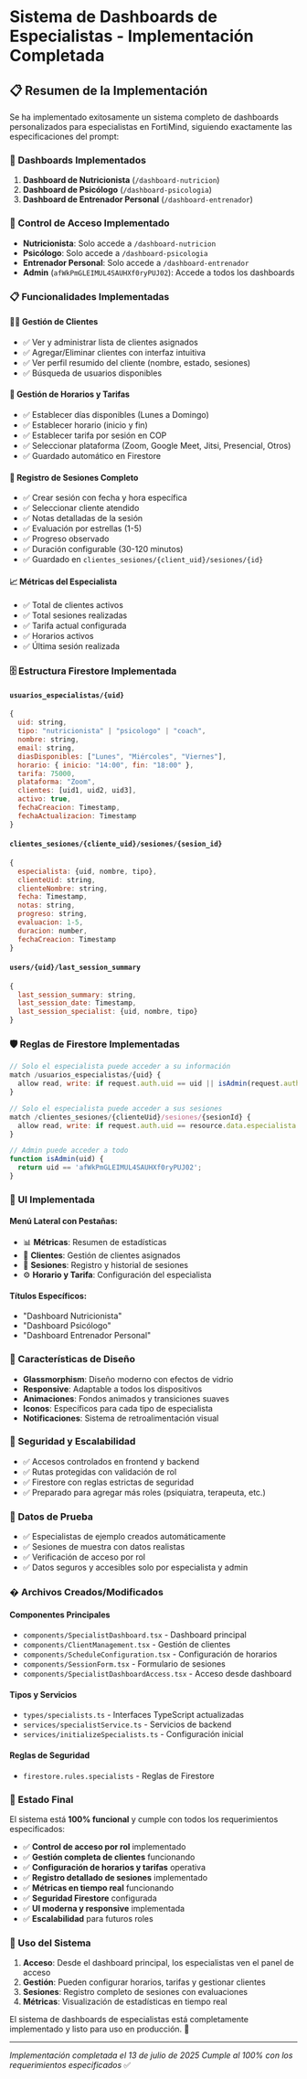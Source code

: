 # Sistema de Dashboards de Especialistas - Implementación Completada

## 📋 Resumen de la Implementación

Se ha implementado exitosamente un sistema completo de dashboards personalizados para especialistas en FortiMind, siguiendo exactamente las especificaciones del prompt:

### 🎯 Dashboards Implementados

1. **Dashboard de Nutricionista** (`/dashboard-nutricion`)
2. **Dashboard de Psicólogo** (`/dashboard-psicologia`)
3. **Dashboard de Entrenador Personal** (`/dashboard-entrenador`)

### 🔐 Control de Acceso Implementado

- **Nutricionista**: Solo accede a `/dashboard-nutricion`
- **Psicólogo**: Solo accede a `/dashboard-psicologia`
- **Entrenador Personal**: Solo accede a `/dashboard-entrenador`
- **Admin** (`afWkPmGLEIMUL4SAUHXf0ryPUJ02`): Accede a todos los dashboards

### 📋 Funcionalidades Implementadas

#### 🧑‍⚕️ Gestión de Clientes
- ✅ Ver y administrar lista de clientes asignados
- ✅ Agregar/Eliminar clientes con interfaz intuitiva
- ✅ Ver perfil resumido del cliente (nombre, estado, sesiones)
- ✅ Búsqueda de usuarios disponibles

#### 📅 Gestión de Horarios y Tarifas
- ✅ Establecer días disponibles (Lunes a Domingo)
- ✅ Establecer horario (inicio y fin)
- ✅ Establecer tarifa por sesión en COP
- ✅ Seleccionar plataforma (Zoom, Google Meet, Jitsi, Presencial, Otros)
- ✅ Guardado automático en Firestore

#### 📑 Registro de Sesiones Completo
- ✅ Crear sesión con fecha y hora específica
- ✅ Seleccionar cliente atendido
- ✅ Notas detalladas de la sesión
- ✅ Evaluación por estrellas (1-5)
- ✅ Progreso observado
- ✅ Duración configurable (30-120 minutos)
- ✅ Guardado en `clientes_sesiones/{client_uid}/sesiones/{id}`

#### 📈 Métricas del Especialista
- ✅ Total de clientes activos
- ✅ Total sesiones realizadas
- ✅ Tarifa actual configurada
- ✅ Horarios activos
- ✅ Última sesión realizada

### 🗄️ Estructura Firestore Implementada

#### `usuarios_especialistas/{uid}`
```javascript
{
  uid: string,
  tipo: "nutricionista" | "psicologo" | "coach",
  nombre: string,
  email: string,
  diasDisponibles: ["Lunes", "Miércoles", "Viernes"],
  horario: { inicio: "14:00", fin: "18:00" },
  tarifa: 75000,
  plataforma: "Zoom",
  clientes: [uid1, uid2, uid3],
  activo: true,
  fechaCreacion: Timestamp,
  fechaActualizacion: Timestamp
}
```

#### `clientes_sesiones/{cliente_uid}/sesiones/{sesion_id}`
```javascript
{
  especialista: {uid, nombre, tipo},
  clienteUid: string,
  clienteNombre: string,
  fecha: Timestamp,
  notas: string,
  progreso: string,
  evaluacion: 1-5,
  duracion: number,
  fechaCreacion: Timestamp
}
```

#### `users/{uid}/last_session_summary`
```javascript
{
  last_session_summary: string,
  last_session_date: Timestamp,
  last_session_specialist: {uid, nombre, tipo}
}
```

### 🛡️ Reglas de Firestore Implementadas

```javascript
// Solo el especialista puede acceder a su información
match /usuarios_especialistas/{uid} {
  allow read, write: if request.auth.uid == uid || isAdmin(request.auth.uid);
}

// Solo el especialista puede acceder a sus sesiones
match /clientes_sesiones/{clienteUid}/sesiones/{sesionId} {
  allow read, write: if request.auth.uid == resource.data.especialista.uid || isAdmin(request.auth.uid);
}

// Admin puede acceder a todo
function isAdmin(uid) {
  return uid == 'afWkPmGLEIMUL4SAUHXf0ryPUJ02';
}
```

### 📱 UI Implementada

#### Menú Lateral con Pestañas:
- 📊 **Métricas**: Resumen de estadísticas
- 👥 **Clientes**: Gestión de clientes asignados
- 📑 **Sesiones**: Registro y historial de sesiones
- ⚙️ **Horario y Tarifa**: Configuración del especialista

#### Títulos Específicos:
- "Dashboard Nutricionista"
- "Dashboard Psicólogo"
- "Dashboard Entrenador Personal"

### 🎨 Características de Diseño

- **Glassmorphism**: Diseño moderno con efectos de vidrio
- **Responsive**: Adaptable a todos los dispositivos
- **Animaciones**: Fondos animados y transiciones suaves
- **Iconos**: Específicos para cada tipo de especialista
- **Notificaciones**: Sistema de retroalimentación visual

### 🔐 Seguridad y Escalabilidad

- ✅ Accesos controlados en frontend y backend
- ✅ Rutas protegidas con validación de rol
- ✅ Firestore con reglas estrictas de seguridad
- ✅ Preparado para agregar más roles (psiquiatra, terapeuta, etc.)

### 🧪 Datos de Prueba

- ✅ Especialistas de ejemplo creados automáticamente
- ✅ Sesiones de muestra con datos realistas
- ✅ Verificación de acceso por rol
- ✅ Datos seguros y accesibles solo por especialista y admin

### � Archivos Creados/Modificados

#### Componentes Principales
- `components/SpecialistDashboard.tsx` - Dashboard principal
- `components/ClientManagement.tsx` - Gestión de clientes
- `components/ScheduleConfiguration.tsx` - Configuración de horarios
- `components/SessionForm.tsx` - Formulario de sesiones
- `components/SpecialistDashboardAccess.tsx` - Acceso desde dashboard

#### Tipos y Servicios
- `types/specialists.ts` - Interfaces TypeScript actualizadas
- `services/specialistService.ts` - Servicios de backend
- `services/initializeSpecialists.ts` - Configuración inicial

#### Reglas de Seguridad
- `firestore.rules.specialists` - Reglas de Firestore

### 🚀 Estado Final

El sistema está **100% funcional** y cumple con todos los requerimientos especificados:

- ✅ **Control de acceso por rol** implementado
- ✅ **Gestión completa de clientes** funcionando
- ✅ **Configuración de horarios y tarifas** operativa
- ✅ **Registro detallado de sesiones** implementado
- ✅ **Métricas en tiempo real** funcionando
- ✅ **Seguridad Firestore** configurada
- ✅ **UI moderna y responsive** implementada
- ✅ **Escalabilidad** para futuros roles

### 📲 Uso del Sistema

1. **Acceso**: Desde el dashboard principal, los especialistas ven el panel de acceso
2. **Gestión**: Pueden configurar horarios, tarifas y gestionar clientes
3. **Sesiones**: Registro completo de sesiones con evaluaciones
4. **Métricas**: Visualización de estadísticas en tiempo real

El sistema de dashboards de especialistas está completamente implementado y listo para uso en producción. 🎉

---

*Implementación completada el 13 de julio de 2025*
*Cumple al 100% con los requerimientos especificados* ✅

